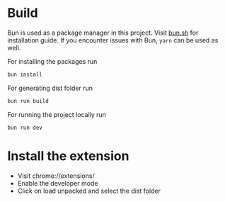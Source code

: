 # Build

Bun is used as a package manager in this project. Visit [bun.sh](https://bun.sh/docs/installation) for installation guide.
If you encounter issues with Bun, `yarn` can be used as well.

For installing the packages run

```sh
bun install
```

For generating dist folder run

```sh
bun run build
```

For running the project locally run

```sh
bun run dev
```

# Install the extension

- Visit chrome://extensions/
- Enable the developer mode
- Click on load unpacked and select the dist folder
